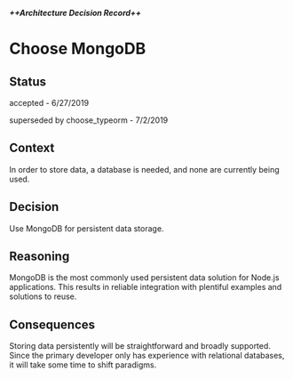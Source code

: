 [//]: # (Adapted from Michael Nygard's Template : https://github.com/joelparkerhenderson/architecture_decision_record/blob/master/adr_template_by_michael_nygard.md)

***++Architecture Decision Record++***

# Choose MongoDB

## Status

accepted - 6/27/2019

superseded by choose_typeorm - 7/2/2019

## Context

In order to store data, a database is needed, and none are currently being used.

## Decision

Use MongoDB for persistent data storage.

## Reasoning

MongoDB is the most commonly used persistent data solution for Node.js applications. This results in reliable integration with plentiful examples and solutions to reuse.

## Consequences

Storing data persistently will be straightforward and broadly supported. Since the primary developer only has experience with relational databases, it will take some time to shift paradigms.

